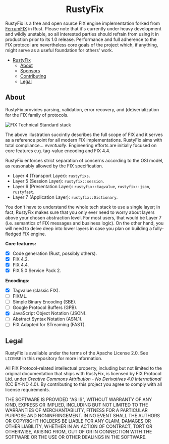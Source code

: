 <div align="center">

# RustyFix

</div>

RustyFix is a free and open source FIX engine implementation forked from [FerrumFIX](https://github.com/ferrumfix/ferrumfix) in Rust. Please note that it's currently under heavy development and wildly unstable, so all interested parties should refrain from using it in production prior to its 1.0 release. Performance and full adherence to the FIX protocol are nevertheless core goals of the project which, if anything, might serve as a useful foundation for others' work.

- [RustyFix](#rustyfix)
	- [About](#about)
	- [Sponsors](#sponsors)
	- [Contributing](#contributing)
	- [Legal](#legal)

## About

RustyFix provides parsing, validation, error recovery, and (de)serialization for the FIX family of protocols.

![FIX Technical Standard stack](https://github.com/rusty-engine/rustyfix/raw/main/docs/FIX-Technical-Standard-Stack.png)

The above illustration succintly describes the full scope of FIX and it serves as a reference point for all modern FIX implementations. RustyFix aims with total compliance... *eventually*. Engineering efforts are initially focused on core features e.g. tag-value encoding and FIX 4.4.

RustyFix enforces strict separation of concerns according to the OSI model, as reasonably allowed by the FIX specification.

- Layer 4 (Transport Layer): `rustyfixs`.
- Layer 5 (Session Layer): `rustyfix::session`.
- Layer 6 (Presentation Layer): `rustyfix::tagvalue`, `rustyfix::json`, `rustyfast`.
- Layer 7 (Application Layer): `rustyfix::Dictionary`.

You don't have to understand the whole tech stack to use a single layer; in fact, RustyFix makes sure that you only ever need to worry about layers above your chosen abstraction level. For most users, that would be Layer 7 (i.e. semantics of FIX messages and business logic). On the other hand, you will need to delve deep into lower layers in case you plan on building a fully-fledged FIX engine.

**Core features:**

- [X] Code generation (Rust, possibly others).
- [X] FIX 4.2.
- [X] FIX 4.4.
- [X] FIX 5.0 Service Pack 2.

**Encodings:**

- [X] Tagvalue (classic FIX).
- [ ] FIXML.
- [ ] Simple Binary Encoding (SBE).
- [ ] Google Protocol Buffers (GPB).
- [X] JavaScript Object Notation (JSON).
- [ ] Abstract Syntax Notation (ASN.1).
- [ ] FIX Adapted for STreaming (FAST).

## Legal

RustyFix is available under the terms of the Apache License 2.0. See `LICENSE` in this repository for more information.

All FIX Protocol-related intellectual property, including but not limited to the original documentation that ships with RustyFix, is licensed by FIX Protocol Ltd. under *Creative Commons Attribution - No Derivatives 4.0 International* (CC BY-ND 4.0). By contributing to this project you agree to comply with all license requirements.

THE SOFTWARE IS PROVIDED "AS IS", WITHOUT WARRANTY OF ANY KIND, EXPRESS OR
IMPLIED, INCLUDING BUT NOT LIMITED TO THE WARRANTIES OF MERCHANTABILITY,
FITNESS FOR A PARTICULAR PURPOSE AND NONINFRINGEMENT. IN NO EVENT SHALL THE
AUTHORS OR COPYRIGHT HOLDERS BE LIABLE FOR ANY CLAIM, DAMAGES OR OTHER
LIABILITY, WHETHER IN AN ACTION OF CONTRACT, TORT OR OTHERWISE, ARISING FROM,
OUT OF OR IN CONNECTION WITH THE SOFTWARE OR THE USE OR OTHER DEALINGS IN THE
SOFTWARE.
